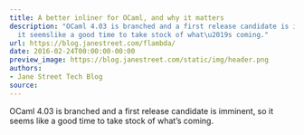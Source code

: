 ```yaml
---
title: A better inliner for OCaml, and why it matters
description: "OCaml 4.03 is branched and a first release candidate is imminent, so
  it seemslike a good time to take stock of what\u2019s coming."
url: https://blog.janestreet.com/flambda/
date: 2016-02-24T00:00:00-00:00
preview_image: https://blog.janestreet.com/static/img/header.png
authors:
- Jane Street Tech Blog
source:
---
```


<p>OCaml 4.03 is branched and a first release candidate is imminent, so it seems
like a good time to take stock of what&rsquo;s coming.</p>


